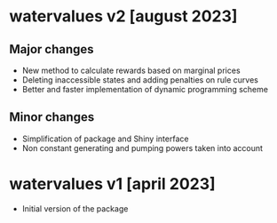 # watervalues v2 [august 2023]

## Major changes

* New method to calculate rewards based on marginal prices
* Deleting inaccessible states and adding penalties on rule curves
* Better and faster implementation of dynamic programming scheme

## Minor changes

* Simplification of package and Shiny interface
* Non constant generating and pumping powers taken into account


# watervalues v1 [april 2023]

* Initial version of the package
